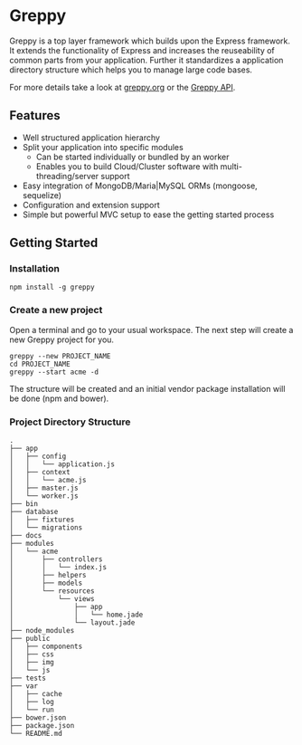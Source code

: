 # Greppy

Greppy is a top layer framework which builds upon the Express framework.
It extends the functionality of Express and increases the reuseability of
common parts from your application. Further it standardizes a application
directory structure which helps you to manage large code bases.

For more details take a look at [greppy.org](http://greppy.org)
or the [Greppy API](http://greppy.org/docs).

## Features

* Well structured application hierarchy
* Split your application into specific modules
    * Can be started individually or bundled by an worker
    * Enables you to build Cloud/Cluster software with multi- threading/server support
* Easy integration of MongoDB/Maria|MySQL ORMs (mongoose, sequelize)
* Configuration and extension support
* Simple but powerful MVC setup to ease the getting started process

## Getting Started

### Installation

    npm install -g greppy

### Create a new project

Open a terminal and go to your usual workspace. The next step
will create a new Greppy project for you.

    greppy --new PROJECT_NAME
    cd PROJECT_NAME
    greppy --start acme -d

The structure will be created and an initial vendor package
installation will be done (npm and bower).

### Project Directory Structure

    .
    ├── app
    │   ├── config
    │   │   └── application.js
    │   ├── context
    │   │   └── acme.js
    │   ├── master.js
    │   └── worker.js
    ├── bin
    ├── database
    │   ├── fixtures
    │   └── migrations
    ├── docs
    ├── modules
    │   └── acme
    │       ├── controllers
    │       │   └── index.js
    │       ├── helpers
    │       ├── models
    │       └── resources
    │           └── views
    │               ├── app
    │               │   └── home.jade
    │               └── layout.jade
    ├── node_modules
    ├── public
    │   ├── components
    │   ├── css
    │   ├── img
    │   └── js
    ├── tests
    ├── var
    │   ├── cache
    │   ├── log
    │   └── run
    ├── bower.json
    ├── package.json
    └── README.md


